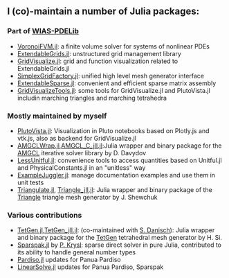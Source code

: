 ## I  (co)-maintain  a number of Julia packages:
### Part of [WIAS-PDELib](https://github.com/WIAS-PDELib)
- [VoronoiFVM.jl](https://github.com/WIAS-PDELib/VoronoiFVM.jl): a finite volume solver for systems of nonlinear PDEs
- [ExtendableGrids.jl](https://github.com/WIAS-PDELib/ExtendableGrids.jl): unstructured grid management library
- [GridVisualize.jl](https://github.com/WIAS-PDELib/GridVisualize.jl): grid and function visualization related to ExtendableGrids.jl
- [SimplexGridFactory.jl](https://github.com/WIAS-PDELib/SimplexGridFactory.jl): unified high level  mesh generator interface
- [ExtendableSparse.jl](https://github.com/WIAS-PDELib/ExtendableSparse.jl): convenient and efficient sparse matrix assembly
- [GridVisualizeTools.jl](https://github.com/WIAS-PDELib/GridVisualizeTools.jl): some tools for GridVisualize.jl and PlutoVista.jl includin marching triangles and marching tetrahedra
### Mostly maintained by myself
- [PlutoVista.jl](https://github.com/j-fu/PlutoVista.jl):  Visualization in Pluto notebooks based on Plotly.js and vtk.js, also as backend for GridVisualize.jl
- [AMGCLWrap.jl](https://github.com/j-fu/AMGCLWrap.jl),[AMGCL_C_jll.jl](https://github.com/JuliaBinaryWrappers/AMGCL_C_jll.jl):Julia wrapper and binary package for the [AMGCL](https://github.com/ddemidov/amgcl) iterative solver library by D. Davydov
- [LessUnitful.jl](https://github.com/j-fu/LessUnitful.jl): convenience tools to access quantities based on Unitful.jl and PhysicalConstants.jl in an "unitless" way
- [ExampleJuggler.jl](https://github.com/j-fu/ExampleJuggler.jl): manage documentation examples and use them in unit tests
- [Triangulate.jl](https://github.com/JuliaGeometry/Triangulate.jl),  [Triangle_jll.jl](https://github.com/JuliaBinaryWrappers/Trianglee_jll.jl):  Julia wrapper and binary package of the [Triangle](https://www.cs.cmu.edu/~quake/triangle.html) triangle mesh generator by J. Shewchuk
### Various contributions
- [TetGen.jl](https://github.com/JuliaGeometry/TetGen.jl),[TetGen_jll.jl](https://github.com/JuliaBinaryWrappers/TetGen_jll.jl): (co-maintained with [S. Danisch](https://github.com/SimonDanisch)):   Julia wrapper and binary package for the [TetGen](http://www.tetgen.org) tetrahedral mesh generator by H. Si.
- [Sparspak.jl](https://github.com/PetrKryslUCSD/Sparspak.jl) by [P. Krysl](https://github.com/PetrKryslUCSD): sparse direct solver in pure Julia, contributed to its ability to handle general number types
- [Pardiso.jl](https://github.com/JuliaSparse/Pardiso.jl) updates for Panua Pardiso
- [LinearSolve.jl](https://github.com/SciML/LinearSolve) updates for Panua Pardiso, Sparspak


<!--
**j-fu/j-fu** is a ✨ _special_ ✨ repository because its `README.md` (this file) appears on your GitHub profile.

Here are some ideas to get you started:

- 🔭 I’m currently working on ...
- 🌱 I’m currently learning ...
- 👯 I’m looking to collaborate on ...
- 🤔 I’m looking for help with ...
- 💬 Ask me about ...
- 📫 How to reach me: ...
- 😄 Pronouns: ...
- ⚡ Fun fact: ...
-->
